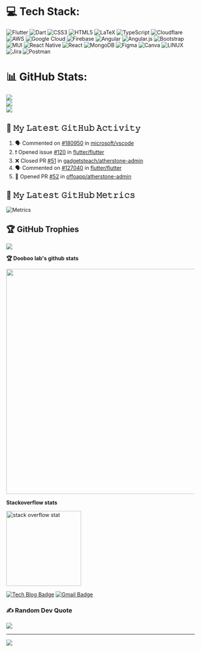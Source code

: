 
# 💻 Tech Stack:
![Flutter](https://img.shields.io/badge/Flutter-%2302569B.svg?style=for-the-badge&logo=Flutter&logoColor=white) ![Dart](https://img.shields.io/badge/dart-%230175C2.svg?style=for-the-badge&logo=dart&logoColor=white) ![CSS3](https://img.shields.io/badge/css3-%231572B6.svg?style=for-the-badge&logo=css3&logoColor=white) ![HTML5](https://img.shields.io/badge/html5-%23E34F26.svg?style=for-the-badge&logo=html5&logoColor=white) ![LaTeX](https://img.shields.io/badge/latex-%23008080.svg?style=for-the-badge&logo=latex&logoColor=white) ![TypeScript](https://img.shields.io/badge/typescript-%23007ACC.svg?style=for-the-badge&logo=typescript&logoColor=white) ![Cloudflare](https://img.shields.io/badge/Cloudflare-F38020?style=for-the-badge&logo=Cloudflare&logoColor=white) ![AWS](https://img.shields.io/badge/AWS-%23FF9900.svg?style=for-the-badge&logo=amazon-aws&logoColor=white) ![Google Cloud](https://img.shields.io/badge/Google%20Cloud-%234285F4.svg?style=for-the-badge&logo=google-cloud&logoColor=white) ![Firebase](https://img.shields.io/badge/firebase-%23039BE5.svg?style=for-the-badge&logo=firebase) ![Angular](https://img.shields.io/badge/angular-%23DD0031.svg?style=for-the-badge&logo=angular&logoColor=white) ![Angular.js](https://img.shields.io/badge/angular.js-%23E23237.svg?style=for-the-badge&logo=angularjs&logoColor=white) ![Bootstrap](https://img.shields.io/badge/bootstrap-%23563D7C.svg?style=for-the-badge&logo=bootstrap&logoColor=white)  ![MUI](https://img.shields.io/badge/MUI-%230081CB.svg?style=for-the-badge&logo=material-ui&logoColor=white) ![React Native](https://img.shields.io/badge/react_native-%2320232a.svg?style=for-the-badge&logo=react&logoColor=%2361DAFB) ![React](https://img.shields.io/badge/react-%2320232a.svg?style=for-the-badge&logo=react&logoColor=%2361DAFB) ![MongoDB](https://img.shields.io/badge/MongoDB-%234ea94b.svg?style=for-the-badge&logo=mongodb&logoColor=white) 	![Figma](https://img.shields.io/badge/figma-%23F24E1E.svg?style=for-the-badge&logo=figma&logoColor=white) ![Canva](https://img.shields.io/badge/Canva-%2300C4CC.svg?style=for-the-badge&logo=Canva&logoColor=white) ![LINUX](https://img.shields.io/badge/Linux-FCC624?style=for-the-badge&logo=linux&logoColor=black) ![Jira](https://img.shields.io/badge/jira-%230A0FFF.svg?style=for-the-badge&logo=jira&logoColor=white) ![Postman](https://img.shields.io/badge/Postman-FF6C37?style=for-the-badge&logo=postman&logoColor=white)
# 📊 GitHub Stats:
![](https://github-readme-stats.vercel.app/api?username=gadgetsteach&theme=dark&hide_border=false&include_all_commits=false&count_private=false)<br/>
![](https://github-readme-streak-stats.herokuapp.com/?user=gadgetsteach&theme=dark&hide_border=false)<br/>
![](https://github-readme-stats.vercel.app/api/top-langs/?username=gadgetsteach&theme=dark&hide_border=false&include_all_commits=false&count_private=false&layout=compact)

## 🔔 𝙼𝚢 𝙻𝚊𝚝𝚎𝚜𝚝 𝙶𝚒𝚝𝙷𝚞𝚋 𝙰𝚌𝚝𝚒𝚟𝚒𝚝𝚢
<!--START_SECTION:activity-->
1. 🗣 Commented on [#180950](https://github.com/microsoft/vscode/issues/180950) in [microsoft/vscode](https://github.com/microsoft/vscode)
2. ❗️ Opened issue [#120](https://github.com/flutter/flutter/issues) in [flutter/flutter](https://github.com/flutter/flutter/issues)
3. ❌ Closed PR [#51](https://github.com/gadgetsteach/atherstone-admin/pull/51) in [gadgetsteach/atherstone-admin](https://github.com/offoapp/atherstone-admin)
4. 🗣 Commented on [#127040](https://github.com/flutter/flutter/issues/127040) in [flutter/flutter](https://github.com/flutter/flutter)
5. 💪 Opened PR [#52](https://github.com/offoapp/atherstone-admin/pull/52) in [offoapp/atherstone-admin](https://github.com/offoapp/atherstone-admin)
<!--END_SECTION:activity-->

## 🔔 𝙼𝚢 𝙻𝚊𝚝𝚎𝚜𝚝 𝙶𝚒𝚝𝙷𝚞𝚋 𝙼𝚎𝚝𝚛𝚒𝚌𝚜
![Metrics](https://metrics.lecoq.io/gadgetsteach?template=classic&base.header=0&gists=1&lines=1)

## 🏆 GitHub Trophies
![](https://github-profile-trophy.vercel.app/?username=gadgetsteach&theme=radical&no-frame=false&no-bg=false&margin-w=4)

<strong>🏆 Dooboo lab's github stats</strong>

<a href="https://stats.hyochan.dev/en/stats/gadgetsteach"><img src="https://stats.hyochan.dev/api/github-stats?login=gadgetsteach" width="600" /></a>

<strong>Stackoverflow stats</strong>

<a href="https://github.com/offoapp/atherstone-admin"><img height="200" src="https://so-stats-kurt-liao.vercel.app/api?user=21915439&theme=swift" alt="stack overflow stat"></a>

[![Tech Blog Badge](http://img.shields.io/badge/-Tech%20blog-black?style=flat-square&logo=github&link=https://HwangTaehyun.github.io/)](https://HwangTaehyun.github.io/)
[![Gmail Badge](https://img.shields.io/badge/Gmail-d14836?style=flat-square&logo=Gmail&logoColor=white&link=mailto:eeht1717@gmail.com)](mailto:eeht1717@gmail.com)

### ✍️ Random Dev Quote
![](https://quotes-github-readme.vercel.app/api?type=horizontal&theme=radical)

---
[![](https://visitcount.itsvg.in/api?id=gadgetsteach&icon=0&color=0)](https://visitcount.itsvg.in)

<!-- Proudly created with GPRM ( https://gprm.itsvg.in ) -->

